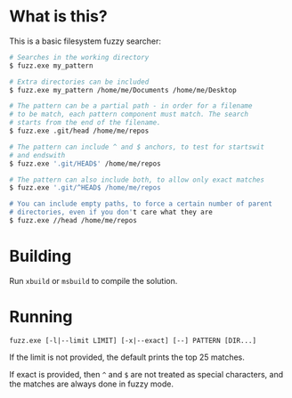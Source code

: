 # What is this?

This is a basic filesystem fuzzy searcher:

```sh
# Searches in the working directory
$ fuzz.exe my_pattern

# Extra directories can be included 
$ fuzz.exe my_pattern /home/me/Documents /home/me/Desktop

# The pattern can be a partial path - in order for a filename
# to be match, each pattern component must match. The search
# starts from the end of the filename.
$ fuzz.exe .git/head /home/me/repos

# The pattern can include ^ and $ anchors, to test for startswit
# and endswith
$ fuzz.exe '.git/HEAD$' /home/me/repos

# The pattern can also include both, to allow only exact matches
$ fuzz.exe '.git/^HEAD$ /home/me/repos

# You can include empty paths, to force a certain number of parent
# directories, even if you don't care what they are
$ fuzz.exe //head /home/me/repos
```

# Building

Run `xbuild` or `msbuild` to compile the solution.

# Running

    fuzz.exe [-l|--limit LIMIT] [-x|--exact] [--] PATTERN [DIR...]
    
If the limit is not provided, the default prints the top 25 matches.

If exact is provided, then `^` and `$` are not treated as special characters,
and the matches are always done in fuzzy mode.
